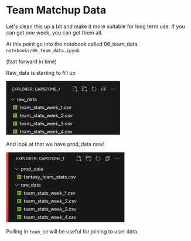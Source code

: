 # Team Matchup Data

Let's clean this up a bit and make it more suitable for long term use. If you can get one week, you can get them all.


At this point go into the notebook called 06_team_data. `notebooks/06_team_data.ipynb`


(fast forward in time)


Raw_data is starting to fill up


![](screenshots/Capstone%2020.png)


And look at that we have prod_data now!

![](screenshots/Capstone%2021.png)


Pulling in `team_id` will be useful for joining to user data.
